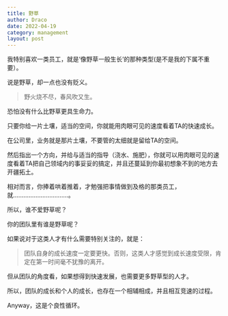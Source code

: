 ```yaml
---
title: 野草
author: Draco
date: 2022-04-19
category: management
layout: post
---
```


我特别喜欢一类员工，就是‘像野草一般生长’的那种类型(是不是我的下属不重要）。

说是野草，却一点也没有贬义。

> 野火烧不尽，春风吹又生。

恐怕没有什么比野草更具生命力。

只要你给一片土壤，适当的空间，你就能用肉眼可见的速度看着TA的快速成长。

在公司里，业务就是那片土壤，不要管的太细就是留给TA的空间。

然后指出一个方向，并给与适当的指导（浇水、施肥），你就可以用肉眼可见的速度看着TA把自己领域内的事妥妥的搞定，并且还蔓延到你最初想象不到的地方去开疆拓土。

相对而言，你捧着哄着推着，才勉强把事情做到及格的那类员工，就................................。

所以，谁不爱野草呢？

你的团队里有谁是野草呢？

如果说对于这类人才有什么需要特别关注的，就是：

> 团队自身的成长速度一定要更快。否则，这类人才感觉到成长速度受限，肯定在第一时间毫不犹豫的离开。

但从团队的角度看，如果想得到快速发展，也需要更多野草型的人才。

所以，团队的成长和个人的成长，也存在一个相辅相成，并且相互竞速的过程。

Anyway，这是个良性循环。